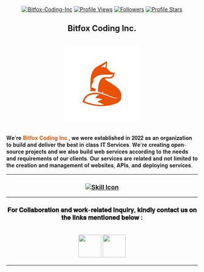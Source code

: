 <div style="text-align: center;">

[![Bitfox-Coding-Inc](https://img.shields.io/badge/Bitfox_Coding_Inc-grey?labelColor=6600ff&logo=Firefox-Browser&style=bold.svg)](https://img.shields.io/badge/Bitfox_Coding_Inc-grey?labelColor=6600ff&logo=Firefox-Browser&style=bold.svg)
[![Profile Views](https://komarev.com/ghpvc/?username=Bitfox-Coding-Inc&color=green&label=Profile%20Views&style=bold)](https://komarev.com/ghpvc/?username=Bitfox-Coding-Inc&color=green&label=Profile%20Views&style=bold)
[![Followers](https://img.shields.io/github/followers/Bitfox-Coding-Inc?labelColor=blue?color=grey&label=Followers&style=bold)](https://img.shields.io/github/followers/Bitfox-Coding-Inc?labelColor=blue?color=grey&label=Followers&style=bold)
[![Profile Stars](https://img.shields.io/github/stars/Bitfox-Coding-Inc?label=Profile%20Stars&style=bold&color=cyan)](https://img.shields.io/github/stars/Bitfox-Coding-Inc?label=Profile%20Stars&style=bold&color=cyan)

<h2><b>Bitfox Coding Inc.</b></h2><p>
<a href="https://github.com/Bitfox-Coding-Inc" target="_blank" style="text-align:center;"><img style="height:200px; width:200px; cursor: pointer; margin-top:15px;" src="https://github.com/Bitfox-Coding-Inc/.github/blob/master/Logo/bitfox-logo-removebg-preview.png"></a>
</a>

</div>

<br>𝐖𝐞'𝐫𝐞 <font color="#e95201">𝐁𝐢𝐭𝐟𝐨𝐱 𝐂𝐨𝐝𝐢𝐧𝐠 𝐈𝐧𝐜.</font>, 𝐰𝐞 𝐰𝐞𝐫𝐞 𝐞𝐬𝐭𝐚𝐛𝐥𝐢𝐬𝐡𝐞𝐝 𝐢𝐧 𝟐𝟎𝟐𝟐 𝐚𝐬 𝐚𝐧 𝐨𝐫𝐠𝐚𝐧𝐢𝐳𝐚𝐭𝐢𝐨𝐧 𝐭𝐨 𝐛𝐮𝐢𝐥𝐝 𝐚𝐧𝐝 𝐝𝐞𝐥𝐢𝐯𝐞𝐫 𝐭𝐡𝐞 𝐛𝐞𝐬𝐭 𝐢𝐧 𝐜𝐥𝐚𝐬𝐬 𝐈𝐓 𝐒𝐞𝐫𝐯𝐢𝐜𝐞𝐬. 𝐖𝐞'𝐫𝐞 𝐜𝐫𝐞𝐚𝐭𝐢𝐧𝐠 𝐨𝐩𝐞𝐧-𝐬𝐨𝐮𝐫𝐜𝐞 𝐩𝐫𝐨𝐣𝐞𝐜𝐭𝐬 𝐚𝐧𝐝 𝐰𝐞 𝐚𝐥𝐬𝐨 𝐛𝐮𝐢𝐥𝐝 𝐰𝐞𝐛 𝐬𝐞𝐫𝐯𝐢𝐜𝐞𝐬 𝐚𝐜𝐜𝐨𝐫𝐝𝐢𝐧𝐠 𝐭𝐨 𝐭𝐡𝐞 𝐧𝐞𝐞𝐝𝐬 𝐚𝐧𝐝 𝐫𝐞𝐪𝐮𝐢𝐫𝐞𝐦𝐞𝐧𝐭𝐬 𝐨𝐟 𝐨𝐮𝐫 𝐜𝐥𝐢𝐞𝐧𝐭𝐬. 𝐎𝐮𝐫 𝐬𝐞𝐫𝐯𝐢𝐜𝐞𝐬 𝐚𝐫𝐞 𝐫𝐞𝐥𝐚𝐭𝐞𝐝 𝐚𝐧𝐝 𝐧𝐨𝐭 𝐥𝐢𝐦𝐢𝐭𝐞𝐝 𝐭𝐨 𝐭𝐡𝐞 𝐜𝐫𝐞𝐚𝐭𝐢𝐨𝐧 𝐚𝐧𝐝 𝐦𝐚𝐧𝐚𝐠𝐞𝐦𝐞𝐧𝐭 𝐨𝐟 𝐰𝐞𝐛𝐬𝐢𝐭𝐞𝐬, 𝐀𝐏𝐈𝐬, 𝐚𝐧𝐝 𝐝𝐞𝐩𝐥𝐨𝐲𝐢𝐧𝐠 𝐬𝐞𝐫𝐯𝐢𝐜𝐞𝐬.</p>

<!-- --- -->

<!-- <h2 align="center">Services Offered</h2>

<div style="align-items:center;">

🐼 𝗛𝘆𝗯𝗿𝗶𝗱 𝗔𝗽𝗽𝗹𝗶𝗰𝗮𝘁𝗶𝗼𝗻 𝗗𝗲𝘃𝗲𝗹𝗼𝗽𝗺𝗲𝗻𝘁 <br>
🦊 𝗕𝗹𝗼𝗰𝗸𝗰𝗵𝗮𝗶𝗻 𝗗𝗲𝘃𝗲𝗹𝗼𝗽𝗺𝗲𝗻𝘁 <br>
🐶 𝗗𝗶𝘀𝘁𝗿𝗶𝗯𝘂𝘁𝗲𝗱 𝗦𝘆𝘀𝘁𝗲𝗺 𝗗𝗲𝘃𝗲𝗹𝗼𝗽𝗺𝗲𝗻𝘁 <br>
🐰 𝗖𝘆𝗯𝗲𝗿 𝗦𝗲𝗰𝘂𝗿𝗶𝘁𝘆 𝗮𝗻𝗱 𝗖𝗼𝗺𝗽𝘂𝘁𝗲𝗿 𝗡𝗲𝘁𝘄𝗼𝗿𝗸𝗶𝗻𝗴 <br>
🦁 𝗘𝘁𝗵𝗶𝗰𝗮𝗹 𝗛𝗮𝗰𝗸𝗶𝗻𝗴 <br>
🐻‍❄️ 𝗖𝗹𝗼𝘂𝗱 𝗮𝗻𝗱 𝗖𝗼𝗺𝗽𝘂𝘁𝗲𝗿 𝗦𝘆𝘀𝘁𝗲𝗺 𝗔𝗿𝗰𝗵𝗶𝘁𝗲𝗰𝘁 <br>

</div> -->

---

<h3 align="center">

[![Skill Icon](https://skillicons.dev/icons?i=js,nodejs,html,css,express,git,mongodb,jenkins,figma,mysql,vscode,jquery,heroku,github,aws)](https://skillicons.dev/icons?i=js,nodejs,html,css,express,git,mongodb,jenkins,figma,mysql,vscode,jquery,heroku,github,aws)

</h3>

---

<div style="align-items:center; padding:0px 0px 15px 0px; align-items:center; margin:auto;">
<h3 align="center">𝐅𝐨𝐫 𝐂𝐨𝐥𝐥𝐚𝐛𝐨𝐫𝐚𝐭𝐢𝐨𝐧 𝐚𝐧𝐝 𝐰𝐨𝐫𝐤-𝐫𝐞𝐥𝐚𝐭𝐞𝐝 𝐢𝐧𝐪𝐮𝐢𝐫𝐲, 𝐤𝐢𝐧𝐝𝐥𝐲 𝐜𝐨𝐧𝐭𝐚𝐜𝐭 𝐮𝐬 𝐨𝐧 𝐭𝐡𝐞 𝐥𝐢𝐧𝐤𝐬 𝐦𝐞𝐧𝐭𝐢𝐨𝐧𝐞𝐝 𝐛𝐞𝐥𝐨𝐰 :
<br><br>
<a href="https://bit.ly/3eOXjRZ" target="_blank"><img style="height:60px; width:60px; cursor: pointer; margin-top:15px;" src="https://bit.ly/3C3ggJL"></a>
<a href="https://bit.ly/3gvGBI0" target="_blank"><img style="height:60px; width:60px; cursor: pointer; margin-top:15px;" src="https://pngimg.com/uploads/instagram/instagram_PNG10.png"></a>
</h3>

---

